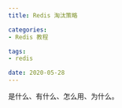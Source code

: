 ```yaml
---
title: Redis 淘汰策略

categories:
- Redis 教程

tags:
- redis

date: 2020-05-28
---
```

是什么、有什么、怎么用、为什么。
